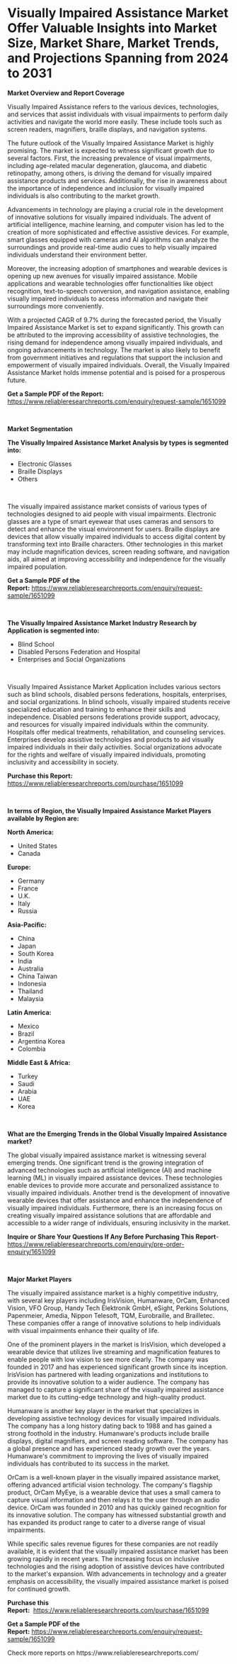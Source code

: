 <p><h1>Visually Impaired Assistance Market Offer Valuable Insights into Market Size, Market Share, Market Trends, and Projections Spanning from 2024 to 2031</h1></p><p><strong>Market Overview and Report Coverage</strong></p>
<p><p>Visually Impaired Assistance refers to the various devices, technologies, and services that assist individuals with visual impairments to perform daily activities and navigate the world more easily. These include tools such as screen readers, magnifiers, braille displays, and navigation systems.</p><p>The future outlook of the Visually Impaired Assistance Market is highly promising. The market is expected to witness significant growth due to several factors. First, the increasing prevalence of visual impairments, including age-related macular degeneration, glaucoma, and diabetic retinopathy, among others, is driving the demand for visually impaired assistance products and services. Additionally, the rise in awareness about the importance of independence and inclusion for visually impaired individuals is also contributing to the market growth.</p><p>Advancements in technology are playing a crucial role in the development of innovative solutions for visually impaired individuals. The advent of artificial intelligence, machine learning, and computer vision has led to the creation of more sophisticated and effective assistive devices. For example, smart glasses equipped with cameras and AI algorithms can analyze the surroundings and provide real-time audio cues to help visually impaired individuals understand their environment better.</p><p>Moreover, the increasing adoption of smartphones and wearable devices is opening up new avenues for visually impaired assistance. Mobile applications and wearable technologies offer functionalities like object recognition, text-to-speech conversion, and navigation assistance, enabling visually impaired individuals to access information and navigate their surroundings more conveniently.</p><p>With a projected CAGR of 9.7% during the forecasted period, the Visually Impaired Assistance Market is set to expand significantly. This growth can be attributed to the improving accessibility of assistive technologies, the rising demand for independence among visually impaired individuals, and ongoing advancements in technology. The market is also likely to benefit from government initiatives and regulations that support the inclusion and empowerment of visually impaired individuals. Overall, the Visually Impaired Assistance Market holds immense potential and is poised for a prosperous future.</p></p>
<p><strong>Get a Sample PDF of the Report:</strong> <a href="https://www.reliableresearchreports.com/enquiry/request-sample/1651099">https://www.reliableresearchreports.com/enquiry/request-sample/1651099</a></p>
<p>&nbsp;</p>
<p><strong>Market Segmentation</strong></p>
<p><strong>The Visually Impaired Assistance Market Analysis by types is segmented into:</strong></p>
<p><ul><li>Electronic Glasses</li><li>Braille Displays</li><li>Others</li></ul></p>
<p>&nbsp;</p>
<p><p>The visually impaired assistance market consists of various types of technologies designed to aid people with visual impairments. Electronic glasses are a type of smart eyewear that uses cameras and sensors to detect and enhance the visual environment for users. Braille displays are devices that allow visually impaired individuals to access digital content by transforming text into Braille characters. Other technologies in this market may include magnification devices, screen reading software, and navigation aids, all aimed at improving accessibility and independence for the visually impaired population.</p></p>
<p><strong>Get a Sample PDF of the Report:</strong>&nbsp;<a href="https://www.reliableresearchreports.com/enquiry/request-sample/1651099">https://www.reliableresearchreports.com/enquiry/request-sample/1651099</a></p>
<p>&nbsp;</p>
<p><strong>The Visually Impaired Assistance Market Industry Research by Application is segmented into:</strong></p>
<p><ul><li>Blind School</li><li>Disabled Persons Federation and Hospital</li><li>Enterprises and Social Organizations</li></ul></p>
<p>&nbsp;</p>
<p><p>Visually Impaired Assistance Market Application includes various sectors such as blind schools, disabled persons federations, hospitals, enterprises, and social organizations. In blind schools, visually impaired students receive specialized education and training to enhance their skills and independence. Disabled persons federations provide support, advocacy, and resources for visually impaired individuals within the community. Hospitals offer medical treatments, rehabilitation, and counseling services. Enterprises develop assistive technologies and products to aid visually impaired individuals in their daily activities. Social organizations advocate for the rights and welfare of visually impaired individuals, promoting inclusivity and accessibility in society.</p></p>
<p><strong>Purchase this Report:</strong>&nbsp; <a href="https://www.reliableresearchreports.com/purchase/1651099">https://www.reliableresearchreports.com/purchase/1651099</a></p>
<p>&nbsp;</p>
<p><strong>In terms of Region, the Visually Impaired Assistance Market Players available by Region are:</strong></p>
<p>
    <p> <strong> North America: </strong>
        <ul>
            <li>United States</li>
            <li>Canada</li>
        </ul>
        </p> 
    <p> <strong> Europe: </strong>
        <ul>
            <li>Germany</li>
            <li>France</li>
            <li>U.K.</li>
            <li>Italy</li>
            <li>Russia</li>
        </ul>
        </p> 
    <p> <strong> Asia-Pacific: </strong>
        <ul>
            <li>China</li>
            <li>Japan</li>
            <li>South Korea</li>
            <li>India</li>
            <li>Australia</li>
            <li>China Taiwan</li>
            <li>Indonesia</li>
            <li>Thailand</li>
            <li>Malaysia</li>
        </ul>
        </p> 
    <p> <strong> Latin America: </strong>
        <ul>
            <li>Mexico</li>
            <li>Brazil</li>
            <li>Argentina Korea</li>
            <li>Colombia</li>
        </ul>
        </p> 
    <p> <strong> Middle East & Africa: </strong>
        <ul>
            <li>Turkey</li>
            <li>Saudi</li>
            <li>Arabia</li>
            <li>UAE</li>
            <li>Korea</li>
        </ul>
    </p>
    </p>
<p>&nbsp;</p>
<p><strong>What are the Emerging Trends in the Global Visually Impaired Assistance market?</strong></p>
<p><p>The global visually impaired assistance market is witnessing several emerging trends. One significant trend is the growing integration of advanced technologies such as artificial intelligence (AI) and machine learning (ML) in visually impaired assistance devices. These technologies enable devices to provide more accurate and personalized assistance to visually impaired individuals. Another trend is the development of innovative wearable devices that offer assistance and enhance the independence of visually impaired individuals. Furthermore, there is an increasing focus on creating visually impaired assistance solutions that are affordable and accessible to a wider range of individuals, ensuring inclusivity in the market.</p></p>
<p><strong>Inquire or Share Your Questions If Any Before Purchasing This Report</strong>- <a href="https://www.reliableresearchreports.com/enquiry/pre-order-enquiry/1651099">https://www.reliableresearchreports.com/enquiry/pre-order-enquiry/1651099</a></p>
<p>&nbsp;</p>
<p><strong>Major Market Players</strong></p>
<p><p>The visually impaired assistance market is a highly competitive industry, with several key players including IrisVision, Humanware, OrCam, Enhanced Vision, VFO Group, Handy Tech Elektronik GmbH, eSight, Perkins Solutions, Papenmeier, Amedia, Nippon Telesoft, TQM, Eurobraille, and Brailletec. These companies offer a range of innovative solutions to help individuals with visual impairments enhance their quality of life.</p><p>One of the prominent players in the market is IrisVision, which developed a wearable device that utilizes live streaming and magnification features to enable people with low vision to see more clearly. The company was founded in 2017 and has experienced significant growth since its inception. IrisVision has partnered with leading organizations and institutions to provide its innovative solution to a wider audience. The company has managed to capture a significant share of the visually impaired assistance market due to its cutting-edge technology and high-quality product.</p><p>Humanware is another key player in the market that specializes in developing assistive technology devices for visually impaired individuals. The company has a long history dating back to 1988 and has gained a strong foothold in the industry. Humanware's products include braille displays, digital magnifiers, and screen reading software. The company has a global presence and has experienced steady growth over the years. Humanware's commitment to improving the lives of visually impaired individuals has contributed to its success in the market.</p><p>OrCam is a well-known player in the visually impaired assistance market, offering advanced artificial vision technology. The company's flagship product, OrCam MyEye, is a wearable device that uses a small camera to capture visual information and then relays it to the user through an audio device. OrCam was founded in 2010 and has quickly gained recognition for its innovative solution. The company has witnessed substantial growth and has expanded its product range to cater to a diverse range of visual impairments.</p><p>While specific sales revenue figures for these companies are not readily available, it is evident that the visually impaired assistance market has been growing rapidly in recent years. The increasing focus on inclusive technologies and the rising adoption of assistive devices have contributed to the market's expansion. With advancements in technology and a greater emphasis on accessibility, the visually impaired assistance market is poised for continued growth.</p></p>
<p><strong>Purchase this Report:</strong>&nbsp;&nbsp;<a href="https://www.reliableresearchreports.com/purchase/1651099">https://www.reliableresearchreports.com/purchase/1651099</a></p>
<p></p>
<p><strong>Get a Sample PDF of the Report:</strong>&nbsp;<a href="https://www.reliableresearchreports.com/enquiry/request-sample/1651099">https://www.reliableresearchreports.com/enquiry/request-sample/1651099</a></p>
<p>Check more reports on https://www.reliableresearchreports.com/</p>